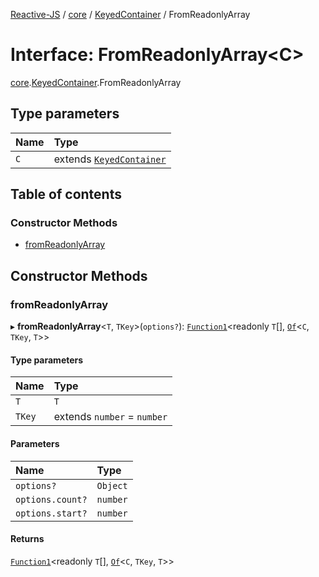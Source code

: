 [Reactive-JS](../README.md) / [core](../modules/core.md) / [KeyedContainer](../modules/core.KeyedContainer.md) / FromReadonlyArray

# Interface: FromReadonlyArray<C\>

[core](../modules/core.md).[KeyedContainer](../modules/core.KeyedContainer.md).FromReadonlyArray

## Type parameters

| Name | Type |
| :------ | :------ |
| `C` | extends [`KeyedContainer`](core.KeyedContainer-1.md) |

## Table of contents

### Constructor Methods

- [fromReadonlyArray](core.KeyedContainer.FromReadonlyArray.md#fromreadonlyarray)

## Constructor Methods

### fromReadonlyArray

▸ **fromReadonlyArray**<`T`, `TKey`\>(`options?`): [`Function1`](../modules/functions.md#function1)<readonly `T`[], [`Of`](../modules/core.KeyedContainer.md#of)<`C`, `TKey`, `T`\>\>

#### Type parameters

| Name | Type |
| :------ | :------ |
| `T` | `T` |
| `TKey` | extends `number` = `number` |

#### Parameters

| Name | Type |
| :------ | :------ |
| `options?` | `Object` |
| `options.count?` | `number` |
| `options.start?` | `number` |

#### Returns

[`Function1`](../modules/functions.md#function1)<readonly `T`[], [`Of`](../modules/core.KeyedContainer.md#of)<`C`, `TKey`, `T`\>\>
